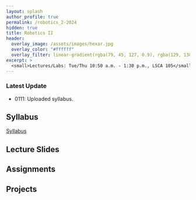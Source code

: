 ```yaml
---
layout: splash
author_profile: true
permalink: /robotics_2-2024
hidden: true
title: Robotics II
header:
  overlay_image: /assets/images/hexar.jpg
  overlay_color: "#ffffff"
  overlay_filter: linear-gradient(rgba(79, 45, 127, 0.9), rgba(129, 138, 143, 0.5))
excerpt: >
  <small>Lectures/Labs: Tue/Thu 10:50 a.m. - 1:30 p.m., LSCA 105</small>
---
```

### Latest Update
- 0111: Uploaded syllabus.

## Syllabus
[Syllabus](/_docs/robotics_2-2024/syllabus.pdf)

## Lecture Slides

## Assignments

## Projects
